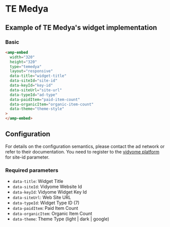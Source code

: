 <!---
Copyright 2020 The AMP HTML Authors. All Rights Reserved.

Licensed under the Apache License, Version 2.0 (the "License");
you may not use this file except in compliance with the License.
You may obtain a copy of the License at

      http://www.apache.org/licenses/LICENSE-2.0

Unless required by applicable law or agreed to in writing, software
distributed under the License is distributed on an "AS-IS" BASIS,
WITHOUT WARRANTIES OR CONDITIONS OF ANY KIND, either express or implied.
See the License for the specific language governing permissions and
limitations under the License.
-->

# TE Medya

## Example of TE Medya's widget implementation

### Basic

```html
<amp-embed
  width="320"
  height="320"
  type="temedya"
  layout="responsive"
  data-title="widget-title"
  data-siteId="site-id"
  data-keyId="key-id"
  data-siteUrl="site-url"
  data-typeId="ad-type"
  data-paidItem="paid-item-count"
  data-organicItem="organic-item-count"
  data-theme="theme-style"
>
</amp-embed>
```

## Configuration

For details on the configuration semantics, please contact the ad network or refer to their documentation. You need to register to the [vidyome platform](https://www.vidyome.com) for site-id parameter. 

### Required parameters

- `data-title`: Widget Title
- `data-siteId`: Vidyome Website Id
- `data-keyId`: Vidyome Widget Key Id
- `data-siteUrl`: Web Site URL
- `data-typeId`: Widget Type ID (7)
- `data-paidItem`: Paid Item Count
- `data-organicItem`: Organic Item Count
- `data-theme`: Theme Type (light | dark | google)

